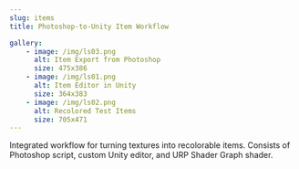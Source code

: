 ```yaml
---
slug: items
title: Photoshop-to-Unity Item Workflow

gallery:
    - image: /img/ls03.png
      alt: Item Export from Photoshop
      size: 475x386
    - image: /img/ls01.png
      alt: Item Editor in Unity
      size: 364x383
    - image: /img/ls02.png
      alt: Recolored Test Items
      size: 705x471
---
```

Integrated workflow for turning textures into recolorable items. Consists of
Photoshop script, custom Unity editor, and URP Shader Graph shader.
